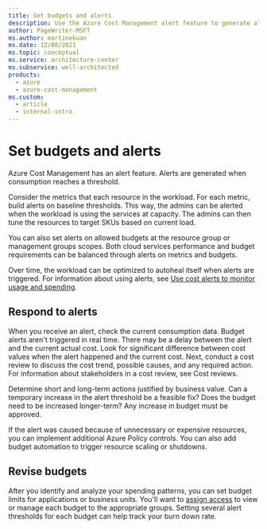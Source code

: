 ```yaml
---
title: Set budgets and alerts
description: Use the Azure Cost Management alert feature to generate alerts when consumption reaches a threshold.
author: PageWriter-MSFT
ms.author: martinekuan
ms.date: 12/08/2021
ms.topic: conceptual
ms.service: architecture-center
ms.subservice: well-architected
products:
  - azure
  - azure-cost-management
ms.custom:
  - article
  - internal-intro
---
```


# Set budgets and alerts

Azure Cost Management has an alert feature. Alerts are generated when consumption reaches a threshold.

Consider the metrics that each resource in the workload. For each metric, build alerts on baseline thresholds. This way, the admins can be alerted when the workload is using the services at capacity. The admins can then tune the resources to target SKUs based on current load.

You can also set alerts on allowed budgets at the resource group or management groups scopes. Both cloud services performance and budget requirements can be balanced through alerts on metrics and budgets.

Over time, the workload can be optimized to autoheal itself when alerts are triggered. For information about using alerts, see [Use cost alerts to monitor usage and spending](/azure/cost-management-billing/costs/cost-mgt-alerts-monitor-usage-spending).

## Respond to alerts
When you receive an alert, check the current consumption data. Budget alerts aren't triggered in real time. There may be a delay between the alert and the current actual cost.  Look for significant difference between cost values when the alert happened and the current cost. Next, conduct a cost review to discuss the cost trend, possible causes, and any required action. For information about stakeholders in a cost review, see Cost reviews.

Determine short and long-term actions justified by business value. Can a temporary increase in the alert threshold be a feasible fix? Does the budget need to be increased longer-term? Any increase in budget must be approved.

If the alert was caused because of unnecessary or expensive resources, you can implement additional Azure Policy controls. You can also add budget automation to trigger resource scaling or shutdowns.

## Revise budgets

After you identify and analyze your spending patterns, you can set budget limits for applications or business units. You'll want to [assign access](/azure/cost-management/assign-access-acm-data) to view or manage each budget to the appropriate groups. Setting several alert thresholds for each budget can help track your burn down rate.
